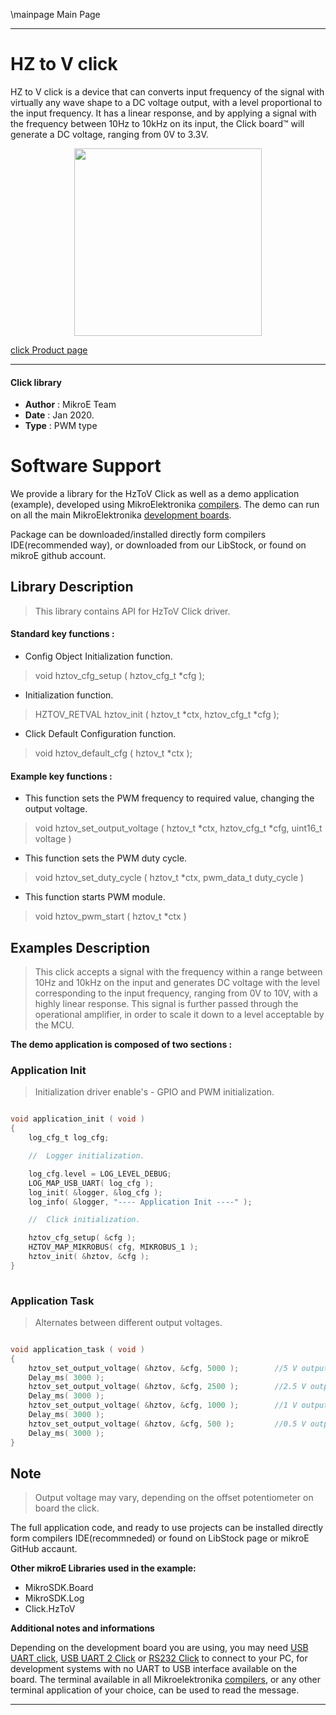 \mainpage Main Page
 
---
# HZ to V click

HZ to V click is a device that can converts input frequency of the signal with virtually any wave shape to a DC voltage output, with a level proportional to the input frequency. It has a linear response, and by applying a signal with the frequency between 10Hz to 10kHz on its input, the Click board™ will generate a DC voltage, ranging from 0V to 3.3V. 

<p align="center">
  <img src="https://download.mikroe.com/images/click_for_ide/hztov_click.png" height=300px>
</p>

[click Product page](<https://www.mikroe.com/hz-to-v-click>)

---


#### Click library 

- **Author**        : MikroE Team
- **Date**          : Jan 2020.
- **Type**          : PWM type


# Software Support

We provide a library for the HzToV Click 
as well as a demo application (example), developed using MikroElektronika 
[compilers](https://shop.mikroe.com/compilers). 
The demo can run on all the main MikroElektronika [development boards](https://shop.mikroe.com/development-boards).

Package can be downloaded/installed directly form compilers IDE(recommended way), or downloaded from our LibStock, or found on mikroE github account. 

## Library Description

> This library contains API for HzToV Click driver.

#### Standard key functions :

- Config Object Initialization function.
> void hztov_cfg_setup ( hztov_cfg_t *cfg ); 
 
- Initialization function.
> HZTOV_RETVAL hztov_init ( hztov_t *ctx, hztov_cfg_t *cfg );

- Click Default Configuration function.
> void hztov_default_cfg ( hztov_t *ctx );


#### Example key functions :

- This function sets the PWM frequency to required value, changing the output voltage.
> void hztov_set_output_voltage ( hztov_t *ctx, hztov_cfg_t *cfg, uint16_t voltage )
 
- This function sets the PWM duty cycle.
> void hztov_set_duty_cycle ( hztov_t *ctx, pwm_data_t duty_cycle )

- This function starts PWM module.
> void hztov_pwm_start ( hztov_t *ctx )

## Examples Description

> This click accepts a signal with the frequency within a range between 10Hz and 10kHz 
> on the input and generates DC voltage with the level corresponding to the input frequency, 
> ranging from 0V to 10V, with a highly linear response. This signal is further passed through 
> the operational amplifier, in order to scale it down to a level acceptable by the MCU.

**The demo application is composed of two sections :**

### Application Init 

> Initialization driver enable's - GPIO and PWM initialization.

```c

void application_init ( void )
{
    log_cfg_t log_cfg;

    //  Logger initialization.

    log_cfg.level = LOG_LEVEL_DEBUG;
    LOG_MAP_USB_UART( log_cfg );
    log_init( &logger, &log_cfg );
    log_info( &logger, "---- Application Init ----" );

    //  Click initialization.

    hztov_cfg_setup( &cfg );
    HZTOV_MAP_MIKROBUS( cfg, MIKROBUS_1 );
    hztov_init( &hztov, &cfg );
}
  
```

### Application Task

> Alternates between different output voltages.

```c

void application_task ( void )
{
    hztov_set_output_voltage( &hztov, &cfg, 5000 );        //5 V output
    Delay_ms( 3000 );
    hztov_set_output_voltage( &hztov, &cfg, 2500 );        //2.5 V output
    Delay_ms( 3000 );
    hztov_set_output_voltage( &hztov, &cfg, 1000 );        //1 V output
    Delay_ms( 3000 );
    hztov_set_output_voltage( &hztov, &cfg, 500 );         //0.5 V output
    Delay_ms( 3000 );
}  

```

## Note

> Output voltage may vary, depending on the offset potentiometer on board the click.

The full application code, and ready to use projects can be  installed directly form compilers IDE(recommneded) or found on LibStock page or mikroE GitHub accaunt.

**Other mikroE Libraries used in the example:** 

- MikroSDK.Board
- MikroSDK.Log
- Click.HzToV

**Additional notes and informations**

Depending on the development board you are using, you may need 
[USB UART click](https://shop.mikroe.com/usb-uart-click), 
[USB UART 2 Click](https://shop.mikroe.com/usb-uart-2-click) or 
[RS232 Click](https://shop.mikroe.com/rs232-click) to connect to your PC, for 
development systems with no UART to USB interface available on the board. The 
terminal available in all Mikroelektronika 
[compilers](https://shop.mikroe.com/compilers), or any other terminal application 
of your choice, can be used to read the message.



---

